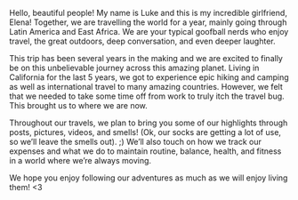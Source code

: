 Hello, beautiful people!  My name is Luke and this is my incredible girlfriend, Elena!  Together, we are travelling the world for a year, mainly going through Latin America and East Africa.  We are your typical goofball nerds who enjoy travel, the great outdoors, deep conversation, and even deeper laughter.

This trip has been several years in the making and we are excited to finally be on this unbelievable journey across this amazing planet.  Living in California for the last 5 years, we got to experience epic hiking and camping as well as international travel to many amazing countries.  However, we felt that we needed to take some time off from work to truly itch the travel bug. This brought us to where we are now.

Throughout our travels, we plan to bring you some of our highlights through posts, pictures, videos, and smells!  (Ok, our socks are getting a lot of use, so we’ll leave the smells out). ;) We’ll also touch on how we track our expenses and what we do to maintain routine, balance, health, and fitness in a world where we’re always moving.

We hope you enjoy following our adventures as much as we will enjoy living them! <3 
